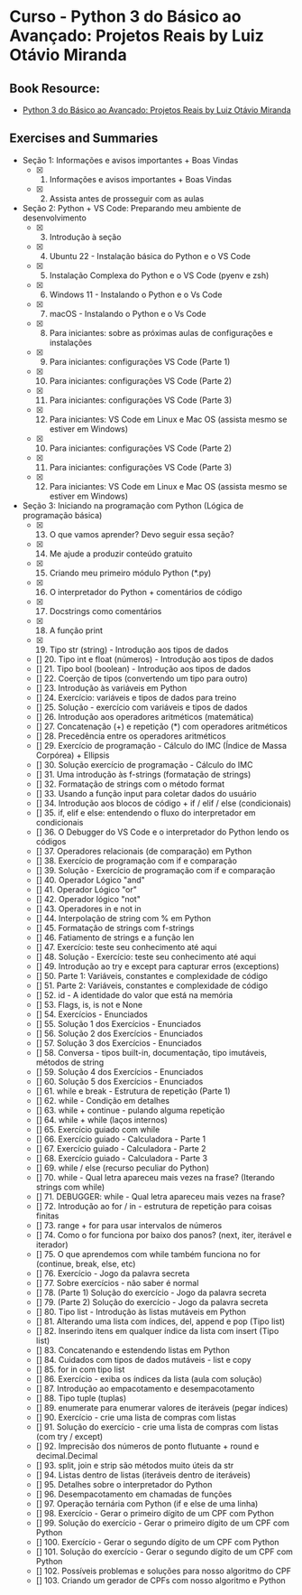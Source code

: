 # Curso - Python 3 do Básico ao Avançado: Projetos Reais by Luiz Otávio Miranda

## Book Resource:

- [Python 3 do Básico ao Avançado: Projetos Reais by Luiz Otávio Miranda](https://www.udemy.com/course/python-3-do-zero-ao-avancado/)


## Exercises and Summaries

- Seção 1: Informações e avisos importantes + Boas Vindas
    - [x] 1. Informações e avisos importantes + Boas Vindas
    - [x] 2. Assista antes de prosseguir com as aulas

- Seção 2: Python + VS Code: Preparando meu ambiente de desenvolvimento
    - [x] 3. Introdução à seção
    - [x] 4. Ubuntu 22 - Instalação básica do Python e o VS Code
    - [x] 5. Instalação Complexa do Python e o VS Code (pyenv e zsh)
    - [x] 6. Windows 11 - Instalando o Python e o Vs Code
    - [x] 7. macOS - Instalando o Python e o Vs Code
    - [x] 8. Para iniciantes: sobre as próximas aulas de configurações e instalações
    - [x] 9. Para iniciantes: configurações VS Code (Parte 1)
    - [x] 10. Para iniciantes: configurações VS Code (Parte 2)
    - [x] 11. Para iniciantes: configurações VS Code (Parte 3)
    - [x] 12. Para iniciantes: VS Code em Linux e Mac OS (assista mesmo se estiver em Windows)
    - [x] 10. Para iniciantes: configurações VS Code (Parte 2)
    - [x] 11. Para iniciantes: configurações VS Code (Parte 3)
    - [x] 12. Para iniciantes: VS Code em Linux e Mac OS (assista mesmo se estiver em Windows)

- Seção 3: Iniciando na programação com Python (Lógica de programação básica)
   - [x] 13. O que vamos aprender? Devo seguir essa seção?
   - [x] 14. Me ajude a produzir conteúdo gratuito
   - [x] 15. Criando meu primeiro módulo Python (*.py)
   - [x] 16. O interpretador do Python + comentários de código
   - [x] 17. Docstrings como comentários
   - [x] 18. A função print
   - [x] 19. Tipo str (string) - Introdução aos tipos de dados
   - [] 20. Tipo int e float (números) - Introdução aos tipos de dados
   - [] 21. Tipo bool (boolean) - Introdução aos tipos de dados
   - [] 22. Coerção de tipos (convertendo um tipo para outro)
   - [] 23. Introdução às variáveis em Python
   - [] 24. Exercício: variáveis e tipos de dados para treino
   - [] 25. Solução - exercício com variáveis e tipos de dados
   - [] 26. Introdução aos operadores aritméticos (matemática)
   - [] 27. Concatenação (+) e repetição (*) com operadores aritméticos
   - [] 28. Precedência entre os operadores aritméticos
   - [] 29. Exercício de programação - Cálculo do IMC (Índice de Massa Corpórea) + Ellipsis
   - [] 30. Solução exercício de programação - Cálculo do IMC
   - [] 31. Uma introdução às f-strings (formatação de strings)
   - [] 32. Formatação de strings com o método format
   - [] 33. Usando a função input para coletar dados do usuário
   - [] 34. Introdução aos blocos de código + if / elif / else (condicionais)
   - [] 35. if, elif e else: entendendo o fluxo do interpretador em condicionais
   - [] 36. O Debugger do VS Code e o interpretador do Python lendo os códigos
   - [] 37. Operadores relacionais (de comparação) em Python
   - [] 38. Exercício de programação com if e comparação
   - [] 39. Solução - Exercício de programação com if e comparação
   - [] 40. Operador Lógico "and"
   - [] 41. Operador Lógico "or"
   - [] 42. Operador lógico "not"
   - [] 43. Operadores in e not in
   - [] 44. Interpolação de string com % em Python
   - [] 45. Formatação de strings com f-strings
   - [] 46. Fatiamento de strings e a função len
   - [] 47. Exercício: teste seu conhecimento até aqui
   - [] 48. Solução - Exercício: teste seu conhecimento até aqui
   - [] 49. Introdução ao try e except para capturar erros (exceptions)
   - [] 50. Parte 1: Variáveis, constantes e complexidade de código
   - [] 51. Parte 2: Variáveis, constantes e complexidade de código
   - [] 52. id - A identidade do valor que está na memória
   - [] 53. Flags, is, is not e None
   - [] 54. Exercícios - Enunciados
   - [] 55. Solução 1 dos Exercícios - Enunciados
   - [] 56. Solução 2 dos Exercícios - Enunciados
   - [] 57. Solução 3 dos Exercícios - Enunciados
   - [] 58. Conversa - tipos built-in, documentação, tipo imutáveis, métodos de string
   - [] 59. Solução 4 dos Exercícios - Enunciados
   - [] 60. Solução 5 dos Exercícios - Enunciados
   - [] 61. while e break - Estrutura de repetição (Parte 1)
   - [] 62. while - Condição em detalhes
   - [] 63. while + continue - pulando alguma repetição
   - [] 64. while + while (laços internos)
   - [] 65. Exercício guiado com while
   - [] 66. Exercício guiado - Calculadora - Parte 1
   - [] 67. Exercício guiado - Calculadora - Parte 2
   - [] 68. Exercício guiado - Calculadora - Parte 3
   - [] 69. while / else (recurso peculiar do Python)
   - [] 70. while - Qual letra apareceu mais vezes na frase? (Iterando strings com while)
   - [] 71. DEBUGGER: while - Qual letra apareceu mais vezes na frase?
   - [] 72. Introdução ao for / in - estrutura de repetição para coisas finitas
   - [] 73. range + for para usar intervalos de números
   - [] 74. Como o for funciona por baixo dos panos? (next, iter, iterável e iterador)
   - [] 75. O que aprendemos com while também funciona no for (continue, break, else, etc)
   - [] 76. Exercício - Jogo da palavra secreta
   - [] 77. Sobre exercícios - não saber é normal
   - [] 78. (Parte 1) Solução do exercício - Jogo da palavra secreta
   - [] 79. (Parte 2) Solução do exercício - Jogo da palavra secreta
   - [] 80. Tipo list - Introdução às listas mutáveis em Python
   - [] 81. Alterando uma lista com índices, del, append e pop (Tipo list)
   - [] 82. Inserindo itens em qualquer índice da lista com insert (Tipo list)
   - [] 83. Concatenando e estendendo listas em Python
   - [] 84. Cuidados com tipos de dados mutáveis - list e copy
   - [] 85. for in com tipo list
   - [] 86. Exercício - exiba os índices da lista (aula com solução)
   - [] 87. Introdução ao empacotamento e desempacotamento
   - [] 88. Tipo tuple (tuplas)
   - [] 89. enumerate para enumerar valores de iteráveis (pegar índices)
   - [] 90. Exercício - crie uma lista de compras com listas
   - [] 91. Solução do exercício - crie uma lista de compras com listas (com try / except)
   - [] 92. Imprecisão dos números de ponto flutuante + round e decimal.Decimal
   - [] 93. split, join e strip são métodos muito úteis da str
   - [] 94. Listas dentro de listas (iteráveis dentro de iteráveis)
   - [] 95. Detalhes sobre o interpretador do Python
   - [] 96. Desempacotamento em chamadas de funções
   - [] 97. Operação ternária com Python (if e else de uma linha)
   - [] 98. Exercício - Gerar o primeiro dígito de um CPF com Python
   - [] 99. Solução do exercício - Gerar o primeiro dígito de um CPF com Python
   - [] 100. Exercício - Gerar o segundo dígito de um CPF com Python
   - [] 101. Solução do exercício - Gerar o segundo dígito de um CPF com Python
   - [] 102. Possíveis problemas e soluções para nosso algoritmo do CPF
   - [] 103. Criando um gerador de CPFs com nosso algoritmo e Python

